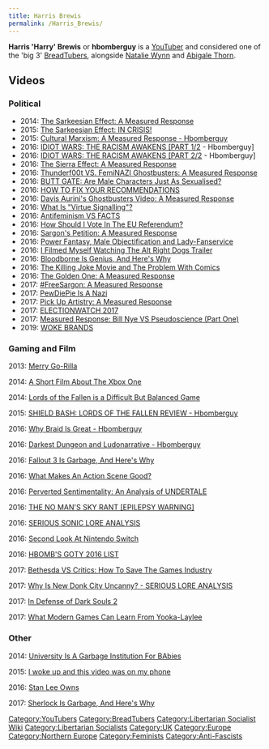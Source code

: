 ```yaml
---
title: Harris Brewis
permalink: /Harris_Brewis/
---
```


**Harris 'Harry' Brewis** or **hbomberguy** is a
[YouTuber](YouTube.md "wikilink") and considered one of the 'big 3'
[BreadTubers](BreadTube.md "wikilink"), alongside [Natalie
Wynn](ContraPoints.md "wikilink") and [Abigale
Thorn](Oliver_Thorn.md "wikilink").

## Videos

### Political

- 2014: [The Sarkeesian Effect: A Measured
  Response](https://www.youtube.com/watch?v=nsdIHK8O5yo)
- 2015: [The Sarkeesian Effect: IN
  CRISIS!](https://www.youtube.com/watch?v=YGbnAJR-vZA)
- 2015: [Cultural Marxism: A Measured Response -
  Hbomberguy](https://www.youtube.com/watch?v=vYQo6LI3Y7c)
- 2016: [IDIOT WARS: THE RACISM AWAKENS \[PART
  1/2](https://www.youtube.com/watch?v=-E0p0GQCAM8) - Hbomberguy\]
- 2016: [IDIOT WARS: THE RACISM AWAKENS \[PART
  2/2](https://www.youtube.com/watch?v=62eCT40iLNk) - Hbomberguy\]
- 2016: [The Sierra Effect: A Measured
  Response](https://www.youtube.com/watch?v=4UyPV2Fj4lk)
- 2016: [Thunderf00t VS. FemiNAZI Ghostbusters: A Measured
  Response](https://www.youtube.com/watch?v=SpgBkpb7xlU)
- 2016: [BUTT GATE: Are Male Characters Just As
  Sexualised?](https://www.youtube.com/watch?v=Ozf2hwEOWHE)
- 2016: [HOW TO FIX YOUR
  RECOMMENDATIONS](https://www.youtube.com/watch?v=jN0REjUCGlE)
- 2016: [Davis Aurini's Ghostbusters Video: A Measured
  Response](https://www.youtube.com/watch?v=gY172rzvbWE)
- 2016: [What Is "Virtue
  Signalling"?](https://www.youtube.com/watch?v=gY172rzvbWE)
- 2016: [Antifeminism VS
  FACTS](https://www.youtube.com/watch?v=rc24YtUslCU)
- 2016: [How Should I Vote In The EU
  Referendum?](https://www.youtube.com/watch?v=RgVIQWItFE8)
- 2016: [Sargon's Petition: A Measured
  Response](https://www.youtube.com/watch?v=XmKGPRXE-xw)
- 2016: [Power Fantasy, Male Objectification and
  Lady-Fanservice](https://www.youtube.com/watch?v=coNQAucXoNM)
- 2016: [I Filmed Myself Watching The Alt Right Dogs
  Trailer](https://www.youtube.com/watch?v=1t_Bs-8L4Mo)
- 2016: [Bloodborne Is Genius, And Here's
  Why](https://www.youtube.com/watch?v=AC3OuLU5XCw)
- 2016: [The Killing Joke Movie and The Problem With
  Comics](https://www.youtube.com/watch?v=4xRDiUD1a8c)
- 2016: [The Golden One: A Measured
  Response](https://www.youtube.com/watch?v=Ahuj1B0ow4U)
- 2017: [\#FreeSargon: A Measured
  Response](https://www.youtube.com/watch?v=aL_vIqMiHK0)
- 2017: [PewDiePie Is A
  Nazi](https://www.youtube.com/watch?v=GjNILjFters)
- 2017: [Pick Up Artistry: A Measured
  Response](https://www.youtube.com/watch?v=_pEfhgG3Ocw)
- 2017: [ELECTIONWATCH
  2017](https://www.youtube.com/watch?v=dVbC0jASJYA&t)
- 2017: [Measured Response: Bill Nye VS Pseudoscience (Part
  One)](https://www.youtube.com/watch?v=dklVypazQsA)
- 2019: [WOKE BRANDS](https://www.youtube.com/watch?v=06yy88tLWlg)

### Gaming and Film

2013: [Merry Go-Rilla](https://www.youtube.com/watch?v=CAvsO7oO7Hk)

2014: [A Short Film About The Xbox
One](https://www.youtube.com/watch?v=I6OhqPt_LwM)

2014: [Lords of the Fallen is a Difficult But Balanced
Game](https://www.youtube.com/watch?v=Uph7UltCRCQ)

2015: [SHIELD BASH: LORDS OF THE FALLEN REVIEW -
Hbomberguy](https://www.youtube.com/watch?v=hxUmdlhaxmA)

2016: [Why Braid Is Great -
Hbomberguy](https://www.youtube.com/watch?v=J7Zp1DZJIYU)

2016: [Darkest Dungeon and Ludonarrative -
Hbomberguy](https://www.youtube.com/watch?v=ziqXwyCjuFE)

2016: [Fallout 3 Is Garbage, And Here's
Why](https://www.youtube.com/watch?v=mLJ1gyIzg78)

2016: [What Makes An Action Scene
Good?](https://www.youtube.com/watch?v=ch-5ydxW_WE)

2016: [Perverted Sentimentality: An Analysis of
UNDERTALE](https://www.youtube.com/watch?v=4E-0sjkDnkc)

2016: [THE NO MAN'S SKY RANT \[EPILEPSY
WARNING\]](https://www.youtube.com/watch?v=4DhaUe6y-Co)

2016: [SERIOUS SONIC LORE
ANALYSIS](https://www.youtube.com/watch?v=3Oco4WYRdaU&t)

2016: [Second Look At Nintendo
Switch](https://www.youtube.com/watch?v=g43NZSmY6-8)

2016: [HBOMB'S GOTY 2016
LIST](https://www.youtube.com/watch?v=JwYLTJelJ0k)

2017: [Bethesda VS Critics: How To Save The Games
Industry](https://www.youtube.com/watch?v=C6NiXAdMzEk)

2017: [Why Is New Donk City Uncanny? - SERIOUS LORE
ANALYSIS](https://www.youtube.com/watch?v=5_IT0C7bm2s)

2017: [In Defense of Dark Souls
2](https://www.youtube.com/watch?v=SRTfcMeqhig)

2017: [What Modern Games Can Learn From
Yooka-Laylee](https://www.youtube.com/watch?v=P2mGHeCAJOs)

### Other

2014: [University Is A Garbage Institution For
BAbies](https://www.youtube.com/watch?v=VZ72TJ1d9tk)

2015: [I woke up and this video was on my
phone](https://www.youtube.com/watch?v=B5q8H8xEXOQ)

2016: [Stan Lee Owns](https://www.youtube.com/watch?v=RmLFGWAyajU)

2017: [Sherlock Is Garbage, And Here's
Why](https://www.youtube.com/watch?v=LkoGBOs5ecM)

[Category:YouTubers](Category:YouTubers.md "wikilink")
[Category:BreadTubers](Category:BreadTubers.md "wikilink")
[Category:Libertarian Socialist
Wiki](Category:Libertarian_Socialist_Wiki.md "wikilink")
[Category:Libertarian
Socialists](Category:Libertarian_Socialists.md "wikilink")
[Category:UK](Category:UK.md "wikilink")
[Category:Europe](Category:Europe.md "wikilink") [Category:Northern
Europe](Category:Northern_Europe.md "wikilink")
[Category:Feminists](Category:Feminists.md "wikilink")
[Category:Anti-Fascists](Category:Anti-Fascists.md "wikilink")